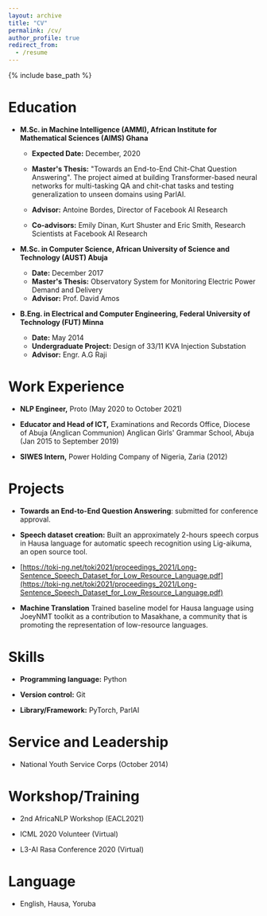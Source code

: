 ```yaml
---
layout: archive
title: "CV"
permalink: /cv/
author_profile: true
redirect_from:
  - /resume
---
```


{% include base_path %}


**Education**
======
* **M.Sc. in Machine Intelligence (AMMI), African Institute for Mathematical Sciences (AIMS) Ghana**
  - **Expected Date:** December, 2020
  - **Master's Thesis:** "Towards an End-to-End Chit-Chat Question Answering". The project aimed at building Transformer-based neural networks for multi-tasking QA and chit-chat tasks and testing generalization to unseen domains using ParlAI.

  - **Advisor:** Antoine Bordes, Director of Facebook AI Research
  - **Co-advisors:** Emily Dinan, Kurt Shuster and Eric Smith, Research Scientists at Facebook AI Research

* **M.Sc. in Computer Science, African University of Science and Technology (AUST) Abuja**
  - **Date:** December 2017
  - **Master's Thesis:** Observatory System for Monitoring Electric Power Demand and Delivery
  - **Advisor:** Prof. David Amos

* **B.Eng. in Electrical and Computer Engineering, Federal University of Technology (FUT) Minna**
  - **Date:** May 2014
  - **Undergraduate Project:** Design of 33/11 KVA Injection Substation
  - **Advisor:** Engr. A.G Raji

**Work Experience**
======
* **NLP Engineer,** Proto (May 2020 to October 2021)

* **Educator and Head of ICT,** Examinations and Records Office, Diocese of Abuja (Anglican Communion) Anglican Girls' Grammar School, Abuja (Jan 2015 to September 2019)

* **SIWES Intern,** Power Holding Company of Nigeria, Zaria (2012)
  
**Projects**
======
* **Towards an End-to-End Question Answering**: submitted for conference approval.

* **Speech dataset creation:** Built an approximately 2-hours speech corpus in Hausa language for automatic speech recognition using Lig-aikuma, an open source tool. 
- [https://toki-ng.net/toki2021/proceedings_2021/Long-Sentence_Speech_Dataset_for_Low_Resource_Language.pdf](https://toki-ng.net/toki2021/proceedings_2021/Long-Sentence_Speech_Dataset_for_Low_Resource_Language.pdf)

* **Machine Translation** Trained baseline model for Hausa language using JoeyNMT toolkit as a contribution to Masakhane, a community that is promoting the representation of low-resource languages.

**Skills**
======
* **Programming language:** Python

* **Version control:** Git

* **Library/Framework:** PyTorch, ParlAI

<!-- Publications
======
  <ul>{% for post in site.publications %}
    {% include archive-single-cv.html %}
  {% endfor %}</ul>
  
Talks
======
  <ul>{% for post in site.talks %}
    {% include archive-single-talk-cv.html %}
  {% endfor %}</ul>
  
Teaching
======
  <ul>{% for post in site.teaching %}
    {% include archive-single-cv.html %}
  {% endfor %}</ul> -->

**Service and Leadership**
======
* National Youth Service Corps (October 2014)

**Workshop/Training**
======
* 2nd AfricaNLP Workshop (EACL2021)

* ICML 2020 Volunteer (Virtual)

* L3-AI Rasa Conference 2020 (Virtual)

<!-- **Community**
======
* Black in AI

* Masakhane

* AI Saturdays Abuja -->

**Language**
======
* English, Hausa, Yoruba
